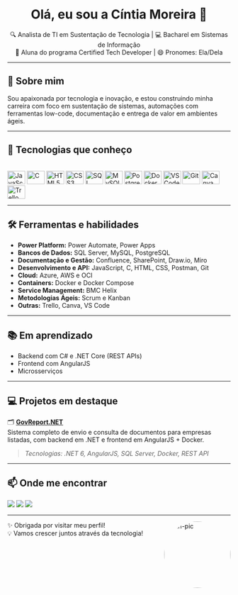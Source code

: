 <h1 align="center">Olá, eu sou a Cíntia Moreira 👋</h1>

<p align="center">
  🔍 Analista de TI em Sustentação de Tecnologia | 💻 Bacharel em Sistemas de Informação<br>
  🚀 Aluna do programa Certified Tech Developer | 😄 Pronomes: Ela/Dela
</p>

---

## 💼 Sobre mim

Sou apaixonada por tecnologia e inovação, e estou construindo minha carreira com foco em sustentação de sistemas, automações com ferramentas low-code, documentação e entrega de valor em ambientes ágeis.

---

## 🚀 Tecnologias que conheço

<div style="display: inline_block"><br>
  <!-- Linguagens -->
  <img title="JavaScript" height="30" width="40" src="https://cdn.jsdelivr.net/gh/devicons/devicon/icons/javascript/javascript-plain.svg">
  <img title="C" height="30" width="40" src="https://cdn.jsdelivr.net/gh/devicons/devicon/icons/c/c-line.svg">
  <img title="HTML5" height="30" width="40" src="https://cdn.jsdelivr.net/gh/devicons/devicon/icons/html5/html5-original.svg">
  <img title="CSS3" height="30" width="40" src="https://cdn.jsdelivr.net/gh/devicons/devicon/icons/css3/css3-original.svg">

  <!-- Banco de dados -->
  <img title="SQL Server" height="30" width="40" src="https://cdn.jsdelivr.net/gh/devicons/devicon/icons/microsoftsqlserver/microsoftsqlserver-plain.svg">
  <img title="MySQL" height="30" width="40" src="https://cdn.jsdelivr.net/gh/devicons/devicon/icons/mysql/mysql-plain.svg">
  <img title="PostgreSQL" height="30" width="40" src="https://cdn.jsdelivr.net/gh/devicons/devicon/icons/postgresql/postgresql-plain.svg">

  <!-- Ferramentas e plataformas -->
  <img title="Docker" height="30" width="40" src="https://cdn.jsdelivr.net/gh/devicons/devicon/icons/docker/docker-original.svg">
  <img title="VSCode" height="30" width="40" src="https://cdn.jsdelivr.net/gh/devicons/devicon/icons/vscode/vscode-original.svg">
  <img title="Git" height="30" width="40" src="https://cdn.jsdelivr.net/gh/devicons/devicon/icons/git/git-original.svg">
  <img title="Canva" height="30" width="40" src="https://cdn.jsdelivr.net/gh/devicons/devicon/icons/canva/canva-original.svg">
  <img title="Trello" height="30" width="40" src="https://cdn.jsdelivr.net/gh/devicons/devicon/icons/trello/trello-plain.svg">
</div>

---

## 🛠️ Ferramentas e habilidades

- **Power Platform:** Power Automate, Power Apps  
- **Bancos de Dados:** SQL Server, MySQL, PostgreSQL  
- **Documentação e Gestão:** Confluence, SharePoint, Draw.io, Miro  
- **Desenvolvimento e API:** JavaScript, C, HTML, CSS, Postman, Git
- **Cloud:** Azure, AWS e OCI
- **Containers:** Docker e Docker Compose  
- **Service Management:** BMC Helix  
- **Metodologias Ágeis:** Scrum e Kanban  
- **Outras:** Trello, Canva, VS Code

---

## 📚 Em aprendizado

- Backend com C# e .NET Core (REST APIs)
- Frontend com AngularJS
- Microsserviços

---

## 💻 Projetos em destaque

🗂️ **[GovReport.NET](https://github.com/seu-usuario/govreport)**  
Sistema completo de envio e consulta de documentos para empresas listadas, com backend em .NET e frontend em AngularJS + Docker.  
> *Tecnologias: .NET 6, AngularJS, SQL Server, Docker, REST API*

---

## 📫 Onde me encontrar

<div>
  <a href="https://www.instagram.com/cintia_crm/" target="_blank"><img src="https://img.shields.io/badge/-Instagram-%23E4405F?style=for-the-badge&logo=instagram&logoColor=white"></a>
  <a href="mailto:cintia1350@gmail.com"><img src="https://img.shields.io/badge/-Gmail-%23333?style=for-the-badge&logo=gmail&logoColor=white"></a>
  <a href="https://www.linkedin.com/in/cintia-rodrigues-moreira/" target="_blank"><img src="https://img.shields.io/badge/-LinkedIn-%230077B5?style=for-the-badge&logo=linkedin&logoColor=white"></a> 
</div>

---

<img align="right" alt="Cin-pic" height="150" src="https://avatar.canva.com/avatars/users/d94dcb92-da13-4169-bc79-aecae8526027/50.png" style="border-radius:50%;">

✨ Obrigada por visitar meu perfil!  
💡 Vamos crescer juntos através da tecnologia!

